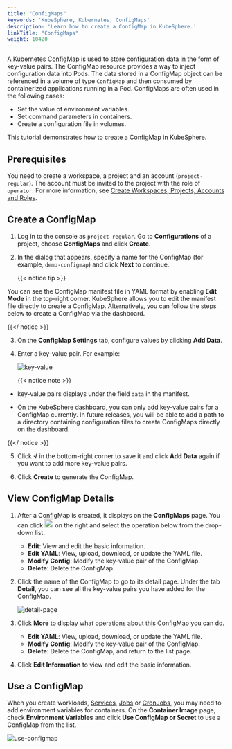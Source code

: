 ```yaml
---
title: "ConfigMaps"
keywords: 'KubeSphere, Kubernetes, ConfigMaps'
description: 'Learn how to create a ConfigMap in KubeSphere.'
linkTitle: "ConfigMaps"
weight: 10420
---
```


A Kubernetes [ConfigMap](https://kubernetes.io/docs/concepts/configuration/configmap/) is used to store configuration data in the form of key-value pairs. The ConfigMap resource provides a way to inject configuration data into Pods. The data stored in a ConfigMap object can be referenced in a volume of type `ConfigMap` and then consumed by containerized applications running in a Pod. ConfigMaps are often used in the following cases:

- Set the value of environment variables.
- Set command parameters in containers.
- Create a configuration file in volumes.

This tutorial demonstrates how to create a ConfigMap in KubeSphere.

## Prerequisites

You need to create a workspace, a project and an account (`project-regular`). The account must be invited to the project with the role of `operator`. For more information, see [Create Workspaces, Projects, Accounts and Roles](../../../quick-start/create-workspace-and-project/).

## Create a ConfigMap

1. Log in to the console as `project-regular`. Go to **Configurations** of a project, choose **ConfigMaps** and click **Create**.

2. In the dialog that appears, specify a name for the ConfigMap (for example, `demo-configmap`) and click **Next** to continue.

   {{< notice tip >}}

You can see the ConfigMap manifest file in YAML format by enabling **Edit Mode** in the top-right corner. KubeSphere allows you to edit the manifest file directly to create a ConfigMap. Alternatively, you can follow the steps below to create a ConfigMap via the dashboard.

{{</ notice >}} 

3. On the **ConfigMap Settings** tab, configure values by clicking **Add Data**.

4. Enter a key-value pair. For example:

   ![key-value](/images/docs/project-user-guide/configurations/configmaps/key-value.png)

   {{< notice note >}}

- key-value pairs displays under the field `data` in the manifest.

- On the KubeSphere dashboard, you can only add key-value pairs for a ConfigMap currently. In future releases, you will be able to add a path to a directory containing configuration files to create ConfigMaps directly on the dashboard.

{{</ notice >}} 

5. Click **√** in the bottom-right corner to save it and click **Add Data** again if you want to add more key-value pairs.

6. Click **Create** to generate the ConfigMap.

## View ConfigMap Details

1. After a ConfigMap is created, it displays on the **ConfigMaps** page. You can click <img src="/images/docs/project-user-guide/configurations/configmaps/three-dots.png" height="20px"> on the right and select the operation below from the drop-down list.

    - **Edit**: View and edit the basic information.
    - **Edit YAML**: View, upload, download, or update the YAML file.
    - **Modify Config**: Modify the key-value pair of the ConfigMap.
    - **Delete**: Delete the ConfigMap.
    
2. Click the name of the ConfigMap to go to its detail page. Under the tab **Detail**, you can see all the key-value pairs you have added for the ConfigMap.

    ![detail-page](/images/docs/project-user-guide/configurations/configmaps/detail-page.png)

3. Click **More** to display what operations about this ConfigMap you can do.

    - **Edit YAML**: View, upload, download, or update the YAML file.
    - **Modify Config**: Modify the key-value pair of the ConfigMap.
    - **Delete**: Delete the ConfigMap, and return to the list page.

4. Click **Edit Information** to view and edit the basic information.


## Use a ConfigMap

When you create workloads, [Services](../../../project-user-guide/application-workloads/services/), [Jobs](../../../project-user-guide/application-workloads/jobs/) or [CronJobs](../../../project-user-guide/application-workloads/cronjobs/), you may need to add environment variables for containers. On the **Container Image** page, check **Environment Variables** and click **Use ConfigMap or Secret** to use a ConfigMap from the list.

![use-configmap](/images/docs/project-user-guide/configurations/configmaps/use-configmap.jpg)